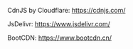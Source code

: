 
CdnJS by Cloudflare:
https://cdnjs.com/

JsDelivr:
https://www.jsdelivr.com/

BootCDN:
https://www.bootcdn.cn/